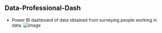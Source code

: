 ## Data-Professional-Dash
- Power BI dashboard of data obtained from surveying people working in data.
![image](https://drive.google.com/uc?export=view&id=1hfZGjkICWmoVs8Od5HLnJ1uEz1S-wtem)
